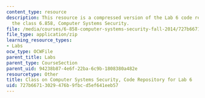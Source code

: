 ```yaml
---
content_type: resource
description: This resource is a compressed version of the Lab 6 code repository for
  the class 6.858, Computer Systems Security.
file: /media/courses/6-858-computer-systems-security-fall-2014/727b66713029476b9fbcd5ef641eeb57_MIT6_858F14_lab6.zip
file_type: application/zip
learning_resource_types:
- Labs
ocw_type: OCWFile
parent_title: Labs
parent_type: CourseSection
parent_uid: 94238b87-4e6f-22ba-6c9b-1808380a482e
resourcetype: Other
title: Class on Computer Systems Security, Code Repository for Lab 6
uid: 727b6671-3029-476b-9fbc-d5ef641eeb57
---
```

